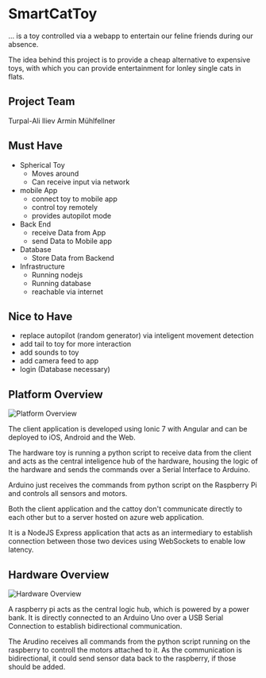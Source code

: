 # SmartCatToy


… is a toy controlled via a webapp to entertain our feline friends during our absence.

The idea behind this project is to provide a cheap alternative to expensive toys, with which you can provide entertainment for lonley single cats in flats.

## Project Team

Turpal-Ali Iliev
Armin Mühlfellner

## Must Have

- Spherical Toy
    - Moves around
    - Can receive input via network
- mobile App
    - connect toy to mobile app
    - control toy remotely
    - provides autopilot mode
- Back End
    - receive Data from App
    - send Data to Mobile app
- Database
    - Store Data from Backend
- Infrastructure
    - Running nodejs
    - Running database
    - reachable via internet

## Nice to Have

- replace autopilot (random generator) via inteligent movement detection
- add tail to toy for more interaction
- add sounds to toy
- add camera feed to app
- login (Database necessary)

## Platform Overview

![Platform Overview](https://git-iit.fh-joanneum.at/swd22-hackathon/smartcattoy/-/raw/main/images/Overview.png)  

The client application is developed using Ionic 7 with Angular and can be deployed to iOS, Android and the Web.

The hardware toy is running a python script to receive data from the client and acts as the central inteligence hub of the hardware, housing the logic of the hardware and sends the commands over a Serial Interface to Arduino.

Arduino just receives the commands from python script on the Raspberry Pi and controls all sensors and motors.

Both the client application and the cattoy don't communicate directly to each other but to a server hosted on azure web application.

It is a NodeJS Express application that acts as an intermediary to establish connection between those two devices using WebSockets to enable low latency.



## Hardware Overview

![Hardware Overview](https://git-iit.fh-joanneum.at/swd22-hackathon/smartcattoy/-/raw/main/images/HardwareOverview.png)  

A raspberry pi acts as the central logic hub, which is powered by a power bank.
It is directly connected to an Arduino Uno over a USB Serial Connection to establish bidirectional communication.

The Arudino receives all commands from the python script running on the raspberry to controll the motors attached to it. 
As the communication is bidirectional, it could send sensor data back to the raspberry, if those should be added.

